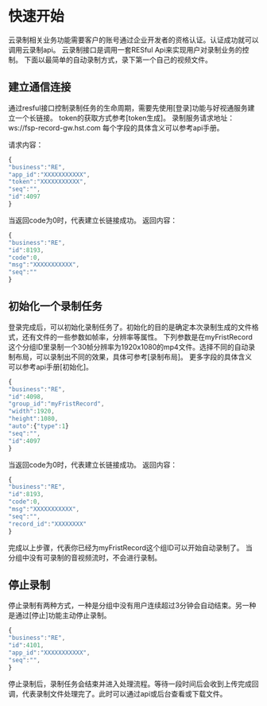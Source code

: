# 快速开始

云录制相关业务功能需要客户的账号通过企业开发者的资格认证。认证成功就可以调用云录制api。
云录制接口是调用一套RESful Api来实现用户对录制业务的控制。
下面以最简单的自动录制方式，录下第一个自己的视频文件。

## 建立通信连接

通过resful接口控制录制任务的生命周期，需要先使用[登录]功能与好视通服务建立一个长链接。
token的获取方式参考[token生成]。
录制服务请求地址：ws://fsp-record-gw.hst.com
每个字段的具体含义可以参考api手册。

请求内容：

```js
{
"business":"RE",
"app_id":"XXXXXXXXXXX",
"token":"XXXXXXXXXXX",
"seq":"",
"id":4097
}
```

当返回code为0时，代表建立长链接成功。
返回内容：
```js
{
"business":"RE",
"id":8193,
"code":0,
"msg":"XXXXXXXXXXX",
"seq":""
}
```

## 初始化一个录制任务

登录完成后，可以初始化录制任务了。初始化的目的是确定本次录制生成的文件格式，还有文件的一些参数如帧率，分辨率等属性。
下列参数是在myFristRecord这个分组ID里录制一个30帧分辨率为1920x1080的mp4文件。选择不同的自动录制布局，可以录制出不同的效果，具体可参考[录制布局]。
更多字段的具体含义可以参考api手册[初始化]。

```js
{
"business":"RE",
"id":4098,
"group_id":"myFristRecord",
"width":1920,
"height":1080,
"auto":{"type":1}
"seq":"",
"id":4097
}
```

当返回code为0时，代表建立长链接成功。
返回内容：

```js
{
"business":"RE",
"id":8193,
"code":0,
"msg":"XXXXXXXXXXX",
"seq":"",
"record_id":"XXXXXXXX"
}
```
完成以上步骤，代表你已经为myFristRecord这个组ID可以开始自动录制了。
当分组中没有可录制的音视频流时，不会进行录制。

## 停止录制

停止录制有两种方式，一种是分组中没有用户连续超过3分钟会自动结束。另一种是通过[停止]功能主动停止录制。


```js
{
"business":"RE",
"id":4101,
"app_id":"XXXXXXXXXXX",
"seq":"",
}
```

停止录制后，录制任务会结束并进入处理流程。等待一段时间后会收到上传完成回调，代表录制文件处理完了。此时可以通过api或后台查看或下载文件。

